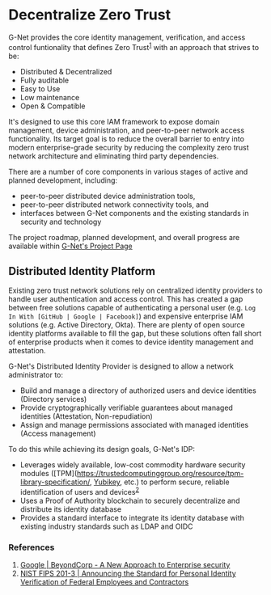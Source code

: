 # Decentralize Zero Trust

G-Net provides the core identity management, verification, and access control funtionality that defines Zero Trust<sup>[1](https://storage.googleapis.com/pub-tools-public-publication-data/pdf/43231.pdf)</sup> with an approach that strives to be:

* Distributed & Decentralized
* Fully auditable
* Easy to Use
* Low maintenance
* Open & Compatible

It's designed to use this core IAM framework to expose domain management, device administration, and peer-to-peer network access functionality. Its target goal is to reduce the overall barrier to entry into modern enterprise-grade security by reducing the complexity zero trust network architecture and eliminating third party dependencies.

There are a number of core components in various stages of active and planned development, including:

* peer-to-peer distributed device administration tools,
* peer-to-peer distributed network connectivity tools, and
* interfaces between G-Net components and the existing standards in security and technology

The project roadmap, planned development, and overall progress are available within [G-Net's Project Page](https://github.com/users/jmg292/projects/1)


## Distributed Identity Platform

Existing zero trust network solutions rely on centralized identity providers to handle user authentication and access control. This has created a gap between free solutions capable of authenticating a personal user (e.g. `Log In With [GitHub | Google | Facebook]`) and expensive enterprise IAM solutions (e.g. Active Directory, Okta).  There are plenty of open source identity platforms available to fill the gap, but these solutions often fall short of enterprise products when it comes to device identity management and attestation.

G-Net's Distributed Identity Provider is designed to allow a network administrator to:

* Build and manage a directory of authorized users and device identities (Directory services)
* Provide cryptographically verifiable guarantees about managed identities (Attestation, Non-repudiation)
* Assign and manage permissions associated with managed identities (Access management)

To do this while achieving its design goals, G-Net's IDP:

* Leverages widely available, low-cost commodity hardware security modules ([TPM](https://trustedcomputinggroup.org/resource/tpm-library-specification/, [Yubikey](https://www.yubico.com/), etc.) to perform secure, reliable identification of users and devices<sup>[2](https://nvlpubs.nist.gov/nistpubs/FIPS/NIST.FIPS.201-3.pdf)</sup>
* Uses a Proof of Authority blockchain to securely decentralize and distribute its identity database
* Provides a standard interface to integrate its identity database with existing industry standards such as LDAP and OIDC

### References

1. [Google | BeyondCorp - A New Approach to Enterprise security](https://storage.googleapis.com/pub-tools-public-publication-data/pdf/43231.pdf)
1. [NIST FIPS 201-3 | Announcing the Standard for Personal Identity Verification of Federal Employees and Contractors](https://nvlpubs.nist.gov/nistpubs/FIPS/NIST.FIPS.201-3.pdf)